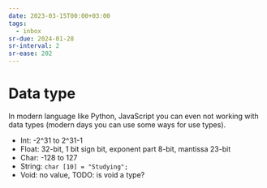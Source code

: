 ```yaml
---
date: 2023-03-15T00:00+03:00
tags:
  - inbox
sr-due: 2024-01-28
sr-interval: 2
sr-ease: 202
---
```


# Data type

In modern language like Python, JavaScript you can even not working with data
types (modern days you can use some ways for use types).

- Int: -2^31 to 2^31-1
- Float: 32-bit, 1 bit sign bit, exponent part 8-bit, mantissa 23-bit
- Char: -128 to 127
- String: `char [10] = "Studying";`
- Void: no value, TODO: is void a type?
